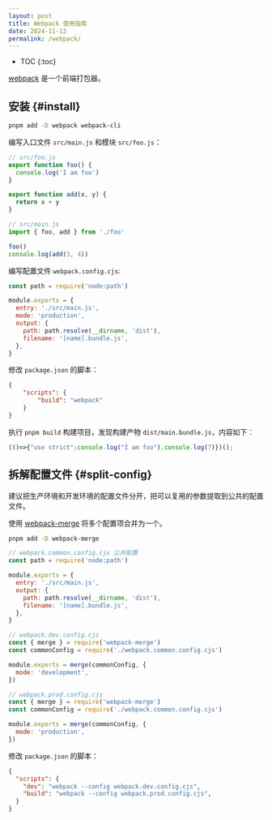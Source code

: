 ```yaml
---
layout: post
title: Webpack 使用指南
date: 2024-11-12
permalink: /webpack/
---
```


* TOC
{:toc}

[webpack](https://webpack.js.org/) 是一个前端打包器。

## 安装 {#install}

```sh
pnpm add -D webpack webpack-cli
```

编写入口文件 `src/main.js` 和模块 `src/foo.js`：

```js
// src/foo.js
export function foo() {
  console.log('I am foo')
}

export function add(x, y) {
  return x + y
}
```

```js
// src/main.js
import { foo, add } from './foo'

foo()
console.log(add(3, 4))
```

编写配置文件 `webpack.config.cjs`:

```js
const path = require('node:path')

module.exports = {
  entry: './src/main.js',
  mode: 'production',
  output: {
    path: path.resolve(__dirname, 'dist'),
    filename: '[name].bundle.js',
  },
}
```

修改 `package.json` 的脚本：

```json
{
    "scripts": {
        "build": "webpack"
    }
}
```

执行 `pnpm build` 构建项目，发现构建产物 `dist/main.bundle.js`，内容如下：

```js
(()=>{"use strict";console.log("I am foo"),console.log(7)})();
```

## 拆解配置文件 {#split-config}

建议把生产环境和开发环境的配置文件分开，把可以复用的参数提取到公共的配置文件。

使用 [webpack-merge](https://github.com/survivejs/webpack-merge) 将多个配置项合并为一个。

```sh
pnpm add -D webpack-merge
```

```js
// webpack.common.config.cjs 公共配置
const path = require('node:path')

module.exports = {
  entry: './src/main.js',
  output: {
    path: path.resolve(__dirname, 'dist'),
    filename: '[name].bundle.js',
  },
}
```

```js
// webpack.dev.config.cjs
const { merge } = require('webpack-merge')
const commonConfig = require('./webpack.common.config.cjs')

module.exports = merge(commonConfig, {
  mode: 'development',
})
```

```js
// webpack.prod.config.cjs
const { merge } = require('webpack-merge')
const commonConfig = require('./webpack.common.config.cjs')

module.exports = merge(commonConfig, {
  mode: 'production',
})
```

修改 `package.json` 的脚本：

```json
{
  "scripts": {
    "dev": "webpack --config webpack.dev.config.cjs",
    "build": "webpack --config webpack.prod.config.cjs",
  }
}
```